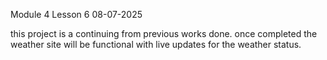 Module 4 Lesson 6 08-07-2025

this project is a continuing from previous works done.
once completed the weather site will be functional with live updates for the weather status.
